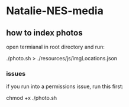 # Natalie-NES-media

## how to index photos
open termianal in root directory and run:

./photo.sh > ./resources/js/imgLocations.json


### issues
if you run into a permissions issue, run this first:

chmod +x ./photo.sh
